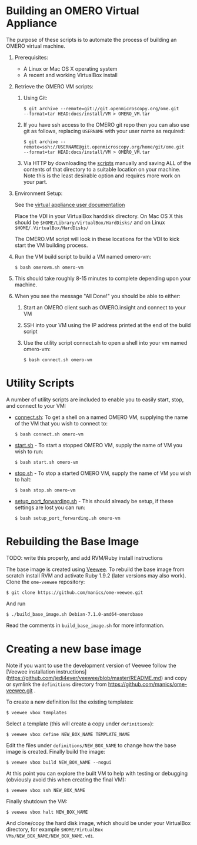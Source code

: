 Building an OMERO Virtual Appliance
===================================

The purpose of these scripts is to automate the process of building an OMERO 
virtual machine.

1. Prerequisites:
	- A Linux or Mac OS X operating system
	- A recent and working VirtualBox install

2. Retrieve the OMERO VM scripts:
	1. Using Git:

		``` 
		$ git archive --remote=git://git.openmicroscopy.org/ome.git 
		--format=tar HEAD:docs/install/VM > OMERO_VM.tar
		```

	2. If you have ssh access to the OMERO git repo then you can also use git as follows, replacing `USERNAME` with your user name as required:

		```
		$ git archive --remote=ssh://USERNAME@git.openmicroscopy.org/home/git/ome.git 
		--format=tar HEAD:docs/install/VM > OMERO_VM.tar
		```

	3.	Via HTTP by downloading the [scripts](../VM) manually and saving ALL of the contents of that directory to a suitable location on your machine. Note this is the least desirable option and requires more work on your part.
	
3. Environment Setup:

	See the [virtual appliance user documentation](
	http://www.openmicroscopy.org/site/support/omero4/users/virtual-appliance.html)
	
	Place the VDI in your VirtualBox harddisk directory. On Mac OS X this should be `$HOME/Library/VirtualBox/HardDisks/` and on Linux `$HOME/.VirtualBox/HardDisks/`
	
	The OMERO.VM script will look in these locations for the VDI to kick start the VM building process.

4. Run the VM build script to build a VM named omero-vm:

	```
	$ bash omerovm.sh omero-vm
	```

5. This should take roughly 8-15 minutes to complete depending upon your machine.

6. When you see the message "All Done!" you should be able to either:
 	1. Start an OMERO client such as OMERO.insight and connect to your VM
 	2. SSH into your VM using the IP address printed at the end of the build script
	3. Use the utility script connect.sh to open a shell into your vm named omero-vm:

		```
		$ bash connect.sh omero-vm
		```

Utility Scripts
===============

A number of utility scripts are included to enable you to easily start, stop, and connect to your VM:

- [connect.sh](connect.sh): To get a shell on a named OMERO VM, supplying the name of the VM that you wish to connect to:

  ```
  $ bash connect.sh omero-vm
  ```

- [start.sh](start.sh) - To start a stopped OMERO VM, supply the name of VM you wish to run:

  ```
  $ bash start.sh omero-vm
  ```

- [stop.sh](stop.sh) - To stop a started OMERO VM, supply the name of VM you wish to halt:

  ```
  $ bash stop.sh omero-vm
  ```


- [setup_port_forwarding.sh](setup_port_forwarding.sh) - This should already be setup, if these settings are lost you can run:

  ```
  $ bash setup_port_forwarding.sh omero-vm
  ```


Rebuilding the Base Image
=========================

TODO: write this properly, and add RVM/Ruby install instructions

The base image is created using [Veewee](https://github.com/jedi4ever/veewee).
To rebuild the base image from scratch install RVM and activate Ruby 1.9.2
(later versions may also work).
Clone the `ome-veewee` repository:

  ```
  $ git clone https://github.com/manics/ome-veewee.git
  ```

And run

  ```
  $ ./build_base_image.sh Debian-7.1.0-amd64-omerobase
  ```

Read the comments in `build_base_image.sh` for more information.

Creating a new base image
=========================

Note if you want to use the development version of Veewee follow the
[Veewee installation instructions]
(https://github.com/jedi4ever/veewee/blob/master/README.md)
and copy or symlink the `definitions` directory from
https://github.com/manics/ome-veewee.git .

To create a new definition list the existing templates:
  ```
  $ veewee vbox templates
  ```

Select a template (this will create a copy under `definitions`):
  ```
  $ veewee vbox define NEW_BOX_NAME TEMPLATE_NAME
  ```

Edit the files under `definitions/NEW_BOX_NAME` to change how the base image is
created.
Finally build the image:

  ```
  $ veewee vbox build NEW_BOX_NAME --nogui
  ```

At this point you can explore the built VM to help with testing or debugging
(obviously avoid this when creating the final VM):

  ```
  $ veewee vbox ssh NEW_BOX_NAME
  ```

Finally shutdown the VM:

  ```
  $ veewee vbox halt NEW_BOX_NAME
  ```

And clone/copy the hard disk image, which should be under your VirtualBox
directory, for example `$HOME/VirtualBox VMs/NEW_BOX_NAME/NEW_BOX_NAME.vdi`.

